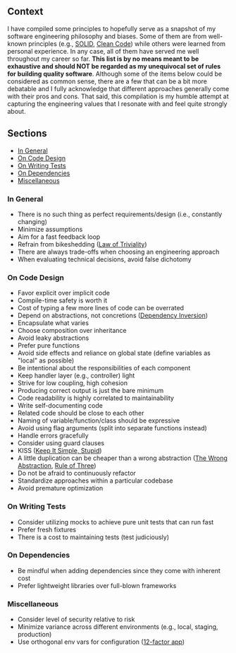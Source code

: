 ## Context

I have compiled some principles to hopefully serve as a snapshot of my software engineering philosophy and biases. Some of them are from well-known principles (e.g., [SOLID](https://en.wikipedia.org/wiki/SOLID), [Clean Code](https://www.amazon.com/Clean-Code-Handbook-Software-Craftsmanship/dp/0132350882)) while others were learned from personal experience. In any case, all of them have served me well throughout my career so far. **This list is by no means meant to be exhaustive and should NOT be regarded as my unequivocal set of rules for building quality software**. Although some of the items below could be considered as common sense, there are a few that can be a bit more debatable and I fully acknowledge that different approaches generally come with their pros and cons. That said, this compilation is my humble attempt at capturing the engineering values that I resonate with and feel quite strongly about.

## Sections

- [In General](#in-general)
- [On Code Design](#on-code-design)
- [On Writing Tests](#on-writing-tests)
- [On Dependencies](#on-dependencies)
- [Miscellaneous](#miscellaneous)

### In General

- There is no such thing as perfect requirements/design (i.e., constantly changing)
- Minimize assumptions
- Aim for a fast feedback loop
- Refrain from bikeshedding ([Law of Triviality](https://en.wikipedia.org/wiki/Law_of_triviality))
- There are always trade-offs when choosing an engineering approach
- When evaluating technical decisions, avoid false dichotomy

### On Code Design

- Favor explicit over implicit code
- Compile-time safety is worth it
- Cost of typing a few more lines of code can be overrated
- Depend on abstractions, not concretions ([Dependency Inversion](https://en.wikipedia.org/wiki/Dependency_inversion_principle))
- Encapsulate what varies
- Choose composition over inheritance
- Avoid leaky abstractions
- Prefer pure functions
- Avoid side effects and reliance on global state (define variables as "local" as possible)
- Be intentional about the responsibilities of each component
- Keep handler layer (e.g., controller) light
- Strive for low coupling, high cohesion
- Producing correct output is just the bare minimum
- Code readability is highly correlated to maintainability
- Write self-documenting code
- Related code should be close to each other
- Naming of variable/function/class should be expressive
- Avoid using flag arguments (split into separate functions instead)
- Handle errors gracefully
- Consider using guard clauses
- KISS ([Keep It Simple, Stupid](https://en.wikipedia.org/wiki/KISS_principle))
- A little duplication can be cheaper than a wrong abstraction ([The Wrong Abstraction](https://sandimetz.com/blog/2016/1/20/the-wrong-abstraction), [Rule of Three](<https://en.wikipedia.org/wiki/Rule_of_three_(computer_programming)>))
- Do not be afraid to continuously refactor
- Standardize approaches within a particular codebase
- Avoid premature optimization

### On Writing Tests

- Consider utilizing mocks to achieve pure unit tests that can run fast
- Prefer fresh fixtures
- There is a cost to maintaining tests (test judiciously)

### On Dependencies

- Be mindful when adding dependencies since they come with inherent cost
- Prefer lightweight libraries over full-blown frameworks

### Miscellaneous

- Consider level of security relative to risk
- Minimize variance across different environments (e.g., local, staging, production)
- Use orthogonal env vars for configuration ([12-factor app](https://12factor.net/config))
